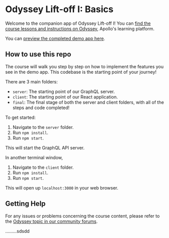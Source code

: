 # Odyssey Lift-off I: Basics

Welcome to the companion app of Odyssey Lift-off I! You can [find the course lessons and instructions on Odyssey](https://odyssey.apollographql.com/lift-off-part1), Apollo's learning platform.

You can [preview the completed demo app here](https://odyssey-catstronauts.netlify.app/).

## How to use this repo

The course will walk you step by step on how to implement the features you see in the demo app. This codebase is the starting point of your journey!

There are 3 main folders:

- `server`: The starting point of our GraphQL server.
- `client`: The starting point of our React application.
- `final`: The final stage of both the server and client folders, with all of the steps and code completed!

To get started:

1. Navigate to the `server` folder.
1. Run `npm install`.
1. Run `npm start`.

This will start the GraphQL API server.

In another terminal window,

1. Navigate to the `client` folder.
1. Run `npm install`.
1. Run `npm start`.

This will open up `localhost:3000` in your web browser.

## Getting Help

For any issues or problems concerning the course content, please refer to the [Odyssey topic in our community forums](https://community.apollographql.com/tags/c/help/6/odyssey).

.........sdsdd